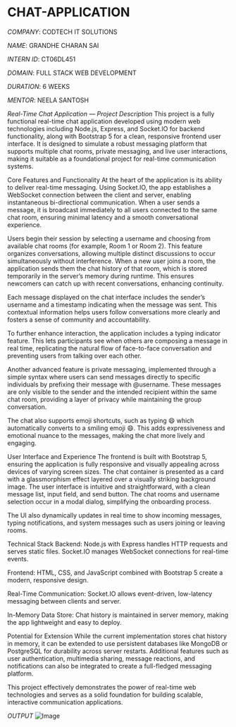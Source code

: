 # CHAT-APPLICATION

*COMPANY*: CODTECH IT SOLUTIONS

*NAME*: GRANDHE CHARAN SAI

*INTERN ID*: CT06DL451

*DOMAIN*: FULL STACK WEB DEVELOPMENT

*DURATION*: 6 WEEKS

*MENTOR*: NEELA SANTOSH

*Real-Time Chat Application — Project Description*
This project is a fully functional real-time chat application developed using modern web technologies including Node.js, Express, and Socket.IO for backend functionality, along with Bootstrap 5 for a clean, responsive frontend user interface. It is designed to simulate a robust messaging platform that supports multiple chat rooms, private messaging, and live user interactions, making it suitable as a foundational project for real-time communication systems.

Core Features and Functionality
At the heart of the application is its ability to deliver real-time messaging. Using Socket.IO, the app establishes a WebSocket connection between the client and server, enabling instantaneous bi-directional communication. When a user sends a message, it is broadcast immediately to all users connected to the same chat room, ensuring minimal latency and a smooth conversational experience.

Users begin their session by selecting a username and choosing from available chat rooms (for example, Room 1 or Room 2). This feature organizes conversations, allowing multiple distinct discussions to occur simultaneously without interference. When a new user joins a room, the application sends them the chat history of that room, which is stored temporarily in the server’s memory during runtime. This ensures newcomers can catch up with recent conversations, enhancing continuity.

Each message displayed on the chat interface includes the sender’s username and a timestamp indicating when the message was sent. This contextual information helps users follow conversations more clearly and fosters a sense of community and accountability.

To further enhance interaction, the application includes a typing indicator feature. This lets participants see when others are composing a message in real time, replicating the natural flow of face-to-face conversation and preventing users from talking over each other.

Another advanced feature is private messaging, implemented through a simple syntax where users can send messages directly to specific individuals by prefixing their message with @username. These messages are only visible to the sender and the intended recipient within the same chat room, providing a layer of privacy while maintaining the group conversation.

The chat also supports emoji shortcuts, such as typing :smile: which automatically converts to a smiling emoji 😄. This adds expressiveness and emotional nuance to the messages, making the chat more lively and engaging.

User Interface and Experience
The frontend is built with Bootstrap 5, ensuring the application is fully responsive and visually appealing across devices of varying screen sizes. The chat container is presented as a card with a glassmorphism effect layered over a visually striking background image. The user interface is intuitive and straightforward, with a clean message list, input field, and send button. The chat rooms and username selection occur in a modal dialog, simplifying the onboarding process.

The UI also dynamically updates in real time to show incoming messages, typing notifications, and system messages such as users joining or leaving rooms.

Technical Stack
Backend: Node.js with Express handles HTTP requests and serves static files. Socket.IO manages WebSocket connections for real-time events.

Frontend: HTML, CSS, and JavaScript combined with Bootstrap 5 create a modern, responsive design.

Real-Time Communication: Socket.IO allows event-driven, low-latency messaging between clients and server.

In-Memory Data Store: Chat history is maintained in server memory, making the app lightweight and easy to deploy.

Potential for Extension
While the current implementation stores chat history in memory, it can be extended to use persistent databases like MongoDB or PostgreSQL for durability across server restarts. Additional features such as user authentication, multimedia sharing, message reactions, and notifications can also be integrated to create a full-fledged messaging platform.

This project effectively demonstrates the power of real-time web technologies and serves as a solid foundation for building scalable, interactive communication applications.

*OUTPUT* ![Image](https://github.com/user-attachments/assets/03c2fee3-4490-4433-ac03-9093854b1d34)
